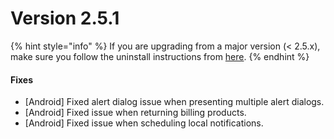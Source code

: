 # Version 2.5.1

{% hint style="info" %}
If you are upgrading from a major version (< 2.5.x), make sure you follow the uninstall instructions from [here](version-2.5.0.md#uninstall-steps).
{% endhint %}

#### Fixes

* \[Android] Fixed alert dialog issue when presenting multiple alert dialogs.
* \[Android] Fixed issue when returning billing products.
* \[Android] Fixed issue when scheduling local notifications.

